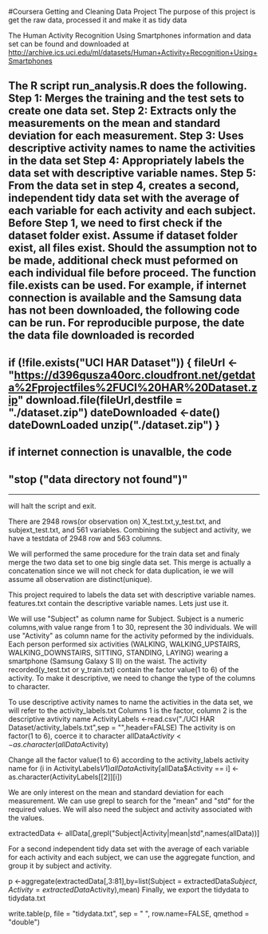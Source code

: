 #Coursera Getting and Cleaning Data Project
The purpose of this project is get the raw data, processed it and make it as tidy data

The Human Activity Recognition Using Smartphones information and data set can be found and downloaded at
http://archive.ics.uci.edu/ml/datasets/Human+Activity+Recognition+Using+Smartphones

The R script run_analysis.R does the following. 
Step 1: Merges the training and the test sets to create one data set.
Step 2: Extracts only the measurements on the mean and standard deviation for each measurement. 
Step 3: Uses descriptive activity names to name the activities in the data set
Step 4: Appropriately labels the data set with descriptive variable names. 
Step 5: From the data set in step 4, creates a second, independent tidy data set with the average of each variable 
for each activity and each subject.
Before Step 1, we need to first check if the dataset folder exist. Assume if dataset folder exist, all files exist. 
Should the assumption not to be made, additional check must peformed on each individual file before proceed. 
The function file.exists can be used. For example, if internet connection is available and the Samsung data has not 
been downloaded, the following code can be run. For reproducible purpose, the date the data file downloaded is 
recorded
--------------------------------------------------------------------------------------------------------
if (!file.exists("UCI HAR Dataset")) {
  fileUrl <-"https://d396qusza40orc.cloudfront.net/getdata%2Fprojectfiles%2FUCI%20HAR%20Dataset.zip"
  download.file(fileUrl,destfile = "./dataset.zip")
  dateDownloaded <-date()
  dateDownLoaded
  unzip("./dataset.zip")
}
--------------------------------------------------------------------------------------------------------
if internet connection is unavalble, the code
------------------------------------
## "stop ("data directory not found")" 
------------------------------------
will halt the script and exit.

There are 2948 rows(or observation on) X_test.txt,y_test.txt, and subjext_test.txt, and 561 variables. Combining the
subject and activity, we have a testdata of 2948 row and 563 columns.

We will performed the same procedure for the train data set and finaly merge the two data set to one big single
data set. This merge is actually a concatenation since we will not check for data duplication, ie we will assume
all observation are distinct(unique).

This project required to labels the data set with descriptive variable names.
features.txt contain the descriptive variable names. Lets just use it.

We will use "Subject" as column name for Subject. Subject is a numeric columns,with value range from 1 to 30, represent
the 30 individuals. We will use "Activity" as column name for the activity peformed by the individuals. Each person 
performed six activities (WALKING, WALKING_UPSTAIRS, WALKING_DOWNSTAIRS, SITTING, STANDING, LAYING) 
wearing a smartphone (Samsung Galaxy S II) on the waist. The activity recorded(y_test.txt or y_train.txt) contain the
factor value(1 to 6) of the activity. To make it descriptive, we need to change the type of the columns to character.

To use descriptive activity names to name the activities in the data set, we will refer to the activity_labels.txt
Columns 1 is the factor, column 2 is the descriptive avtivity name
ActivityLabels <-read.csv("./UCI HAR Dataset/activity_labels.txt",sep = "",header=FALSE)
The activity is on factor(1 to 6), coerce it to character
allData$Activity <- as.character(allData$Activity)

Change all the factor value(1 to 6) according to the activity_labels activity name
for (i in ActivityLabels$V1)
  allData$Activity[allData$Activity == i] <- as.character(ActivityLabels[[2]][i])

We are only interest on the mean and standard deviation for each measurement. We can use grepl to search for
the "mean" and "std" for the required values. We will also need the subject and activity associated with the values.

extractedData <- allData[,grepl("Subject|Activity|mean|std",names(allData))]

For a second independent tidy data set with the average of each variable for each activity and each subject, we can
use the aggregate function, and group it by subject and activity.

p <-aggregate(extractedData[,3:81],by=list(Subject = extractedData$Subject, Activity = extractedData$Activity),mean)
Finally, we export the tidydata to tidydata.txt

write.table(p, file = "tidydata.txt", sep = " ", row.name=FALSE, qmethod = "double")
